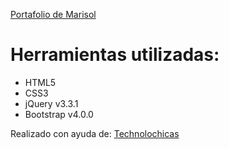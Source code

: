 [Portafolio de Marisol](https://marisolgirls.github.io/portafolio/)

# Herramientas utilizadas:

- HTML5
- CSS3
- jQuery v3.3.1
- Bootstrap v4.0.0

Realizado con ayuda de: [Technolochicas](https://tecnolochicas.mx/)
